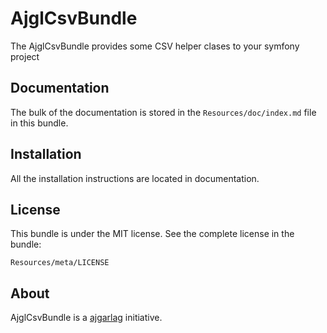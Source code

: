 AjglCsvBundle
=============

The AjglCsvBundle provides some CSV helper clases to your symfony project

Documentation
-------------

The bulk of the documentation is stored in the `Resources/doc/index.md`
file in this bundle.

Installation
------------

All the installation instructions are located in documentation.

License
-------

This bundle is under the MIT license. See the complete license in the bundle:

    Resources/meta/LICENSE

About
-----

AjglCsvBundle is a [ajgarlag](http://aj.garcialagar.es) initiative.
